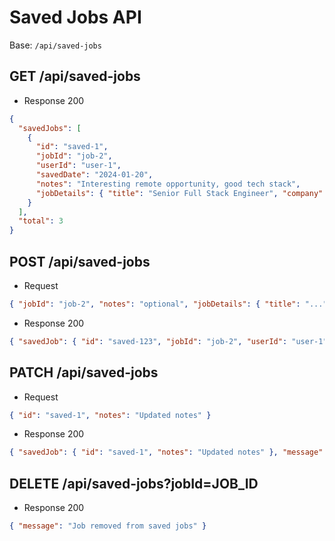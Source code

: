 # Saved Jobs API

Base: `/api/saved-jobs`

## GET /api/saved-jobs
- Response 200
```json
{
  "savedJobs": [
    {
      "id": "saved-1",
      "jobId": "job-2",
      "userId": "user-1",
      "savedDate": "2024-01-20",
      "notes": "Interesting remote opportunity, good tech stack",
      "jobDetails": { "title": "Senior Full Stack Engineer", "company": "InnovateCorp", "location": "Remote", "salary": "$120k - $150k", "classification": "target" }
    }
  ],
  "total": 3
}
```

## POST /api/saved-jobs
- Request
```json
{ "jobId": "job-2", "notes": "optional", "jobDetails": { "title": "..." } }
```
- Response 200
```json
{ "savedJob": { "id": "saved-123", "jobId": "job-2", "userId": "user-1", "savedDate": "2024-01-21", "notes": "optional", "jobDetails": {} }, "message": "Job saved successfully" }
```

## PATCH /api/saved-jobs
- Request
```json
{ "id": "saved-1", "notes": "Updated notes" }
```
- Response 200
```json
{ "savedJob": { "id": "saved-1", "notes": "Updated notes" }, "message": "Saved job updated successfully" }
```

## DELETE /api/saved-jobs?jobId=JOB_ID
- Response 200
```json
{ "message": "Job removed from saved jobs" }
```
